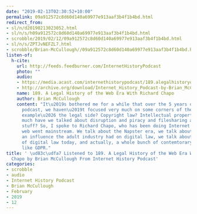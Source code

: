 ```yaml
---
date: "2019-02-13T02:30:52+10:00"
permalink: 09a912572c8d60d140a69977e913aaf3b4f1b4bd.html
redirect_from:
- sl/n/d20190213023052.html
- sl/n/s/h09a912572c8d60d140a69977e913aaf3b4f1b4bd.html
- scrobble/2019/02/12/09a912572c8d60d140a69977e913aaf3b4f1b4bd.html
- sl/n/s/ZPTJvNEFZL7.html
- scrobble/Brian-McCullough//09a912572c8d60d140a69977e913aaf3b4f1b4bd.html
listen-of:
  h-cite:
    url: http://feeds.feedburner.com/InternetHistoryPodcast
    photo: ""
    audio:
    - https://media.acast.com/internethistorypodcast/189.alegalhistoryoftheweberawithrichardchapo/media.mp3
    - http://archive.org/download/Internet_History_Podcast-by-Brian_McCullough/189_A_Legal_History_of_the_Web_Era_With_Richard_Chapo.mp3
    name: 189. A Legal History of the Web Era With Richard Chapo
    author: Brian McCullough
    content: "It\u2019s bothered me for a while that over the 5 years or so of this
      podcast, we haven\u2019t focused very much on some corners of the history. For
      example\u2026 the legal side? Copyright law? Intellectual property law? How
      much have we talked about disruption and piracy and filesharing and all that
      stuff? So, I spoke to Richard Chapo, who has been doing Internet Law since the
      web went mainstream. We talk about the Napster era, we talk about how much of
      an influence the adult industry had on digital law, we talk about the state
      of digital law today, and actually, a whole bunch of contemtorary law stuff
      like GDPR."
title: ' \ud83c\udfa7 Listened to 189. A Legal History of the Web Era With Richard
  Chapo by Brian McCullough From Internet History Podcast'
categories:
- scrobble
- audio
- Internet History Podcast
- Brian McCullough
- February
- 2019
- 12
---
```

